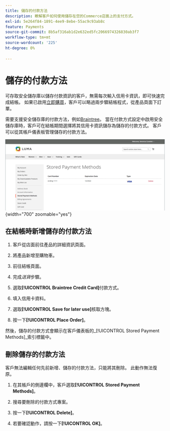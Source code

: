 ```yaml
---
title: 儲存的付款方法
description: 瞭解客戶如何使用儲存在您的Commerce店面上的支付方式。
exl-id: 5e264f84-1891-4ee9-8ebe-55ac9c93ab8c
feature: Payments
source-git-commit: 8b5af316ab1d2e632ed5fc2066974326830ab3f7
workflow-type: tm+mt
source-wordcount: '225'
ht-degree: 0%

---
```


# 儲存的付款方法

可存取安全儲存庫以儲存付款資訊的客戶，無需每次輸入信用卡資訊，即可快速完成結帳。 如果已啟用[立即購買](checkout-instant-purchase.md)，客戶可以略過兩步驟結帳程式，從產品頁面下訂單。

需要支援安全儲存庫的付款方法，例如[Braintree](braintree.md)。 當在付款方式設定中啟用安全儲存庫時，客戶可在結帳期間選擇將其信用卡資訊儲存為儲存的付款方式。 客戶可以從其帳戶儀表板管理儲存的付款方法。

![儲存的付款方式](./assets/customer-account-stored-payment-methods.png){width="700" zoomable="yes"}

## 在結帳時新增儲存的付款方法

1. 客戶從店面前往產品的詳細資訊頁面。

1. 將產品新增至購物車。

1. 前往結帳頁面。

1. 完成&#x200B;_送貨_&#x200B;步驟。

1. 選取&#x200B;**[!UICONTROL Braintree Credit Card]**&#x200B;付款方式。

1. 填入信用卡資料。

1. 選取&#x200B;**[!UICONTROL Save for later use]**&#x200B;核取方塊。

1. 按一下&#x200B;**[!UICONTROL Place Order]**。

然後，儲存的付款方式會顯示在客戶儀表板的&#x200B;_[!UICONTROL Stored Payment Methods]_索引標籤中。

## 刪除儲存的付款方法

客戶無法編輯任何先前新增、儲存的付款方法，只能將其刪除。 此動作無法復原。

1. 在其帳戶的側邊欄中，客戶選取&#x200B;**[!UICONTROL Stored Payment Methods]**。

1. 搜尋要刪除的付款方式專案。

1. 按一下&#x200B;**[!UICONTROL Delete]**。

1. 若要確認動作，請按一下&#x200B;**[!UICONTROL OK]**。
